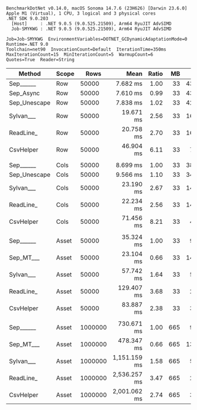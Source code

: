 ```

BenchmarkDotNet v0.14.0, macOS Sonoma 14.7.6 (23H626) [Darwin 23.6.0]
Apple M1 (Virtual), 1 CPU, 3 logical and 3 physical cores
.NET SDK 9.0.203
  [Host]     : .NET 9.0.5 (9.0.525.21509), Arm64 RyuJIT AdvSIMD
  Job-SMYKWG : .NET 9.0.5 (9.0.525.21509), Arm64 RyuJIT AdvSIMD

Job=Job-SMYKWG  EnvironmentVariables=DOTNET_GCDynamicAdaptationMode=0  Runtime=.NET 9.0  
Toolchain=net90  InvocationCount=Default  IterationTime=350ms  
MaxIterationCount=15  MinIterationCount=5  WarmupCount=6  
Quotes=True  Reader=String  

```
| Method       | Scope | Rows    | Mean         | Ratio | MB  | MB/s   | ns/row | Allocated    | Alloc Ratio |
|------------- |------ |-------- |-------------:|------:|----:|-------:|-------:|-------------:|------------:|
| Sep______    | Row   | 50000   |     7.682 ms |  1.00 |  33 | 4332.6 |  153.6 |       1170 B |        1.00 |
| Sep_Async    | Row   | 50000   |     7.610 ms |  0.99 |  33 | 4373.7 |  152.2 |        992 B |        0.85 |
| Sep_Unescape | Row   | 50000   |     7.838 ms |  1.02 |  33 | 4246.4 |  156.8 |       1170 B |        1.00 |
| Sylvan___    | Row   | 50000   |    19.671 ms |  2.56 |  33 | 1691.9 |  393.4 |       6958 B |        5.95 |
| ReadLine_    | Row   | 50000   |    20.758 ms |  2.70 |  33 | 1603.3 |  415.2 |  111389487 B |   95,204.69 |
| CsvHelper    | Row   | 50000   |    46.904 ms |  6.11 |  33 |  709.6 |  938.1 |      20764 B |       17.75 |
|              |       |         |              |       |     |        |        |              |             |
| Sep______    | Cols  | 50000   |     8.699 ms |  1.00 |  33 | 3825.8 |  174.0 |        996 B |        1.00 |
| Sep_Unescape | Cols  | 50000   |     9.566 ms |  1.10 |  33 | 3479.3 |  191.3 |       1002 B |        1.01 |
| Sylvan___    | Cols  | 50000   |    23.190 ms |  2.67 |  33 | 1435.2 |  463.8 |       6958 B |        6.99 |
| ReadLine_    | Cols  | 50000   |    22.234 ms |  2.56 |  33 | 1496.9 |  444.7 |  111389493 B |  111,836.84 |
| CsvHelper    | Cols  | 50000   |    71.456 ms |  8.21 |  33 |  465.8 | 1429.1 |     457440 B |      459.28 |
|              |       |         |              |       |     |        |        |              |             |
| Sep______    | Asset | 50000   |    35.324 ms |  1.00 |  33 |  942.2 |  706.5 |   14134026 B |        1.00 |
| Sep_MT___    | Asset | 50000   |    23.104 ms |  0.66 |  33 | 1440.5 |  462.1 |   14288219 B |        1.01 |
| Sylvan___    | Asset | 50000   |    57.742 ms |  1.64 |  33 |  576.4 | 1154.8 |   14296830 B |        1.01 |
| ReadLine_    | Asset | 50000   |   129.407 ms |  3.68 |  33 |  257.2 | 2588.1 |  125241272 B |        8.86 |
| CsvHelper    | Asset | 50000   |    83.887 ms |  2.38 |  33 |  396.7 | 1677.7 |   14307000 B |        1.01 |
|              |       |         |              |       |     |        |        |              |             |
| Sep______    | Asset | 1000000 |   730.671 ms |  1.00 | 665 |  911.2 |  730.7 |  273070152 B |        1.00 |
| Sep_MT___    | Asset | 1000000 |   478.347 ms |  0.66 | 665 | 1391.9 |  478.3 |  284454376 B |        1.04 |
| Sylvan___    | Asset | 1000000 | 1,151.159 ms |  1.58 | 665 |  578.4 | 1151.2 |  273228920 B |        1.00 |
| ReadLine_    | Asset | 1000000 | 2,536.257 ms |  3.47 | 665 |  262.5 | 2536.3 | 2500937864 B |        9.16 |
| CsvHelper    | Asset | 1000000 | 2,001.062 ms |  2.74 | 665 |  332.7 | 2001.1 |  273239312 B |        1.00 |
